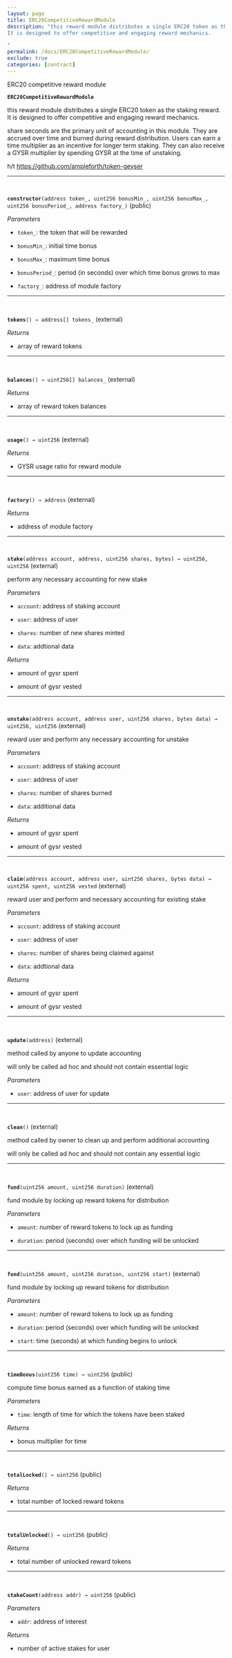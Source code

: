 ```yaml
---
layout: page
title: ERC20CompetitiveRewardModule
description: "this reward module distributes a single ERC20 token as the staking reward.
It is designed to offer competitive and engaging reward mechanics.

"
permalink: /docs/ERC20CompetitiveRewardModule/
exclude: true
categories: [contract]
---
```


ERC20 competitive reward module



**`ERC20CompetitiveRewardModule`**

this reward module distributes a single ERC20 token as the staking reward.
It is designed to offer competitive and engaging reward mechanics.



share seconds are the primary unit of accounting in this module. They
are accrued over time and burned during reward distribution. Users can
earn a time multiplier as an incentive for longer term staking. They can
also receive a GYSR multiplier by spending GYSR at the time of unstaking.

h/t https://github.com/ampleforth/token-geyser





****
<br>

**`constructor`**`(address token_, uint256 bonusMin_, uint256 bonusMax_, uint256 bonusPeriod_, address factory_)` (public)





*Parameters*  
- `token_`: the token that will be rewarded

- `bonusMin_`: initial time bonus

- `bonusMax_`: maximum time bonus

- `bonusPeriod_`: period (in seconds) over which time bonus grows to max

- `factory_`: address of module factory



****
<br>

**`tokens`**`() → address[] tokens_` (external)






*Returns*  
- array of reward tokens


****
<br>

**`balances`**`() → uint256[] balances_` (external)






*Returns*  
- array of reward token balances


****
<br>

**`usage`**`() → uint256` (external)






*Returns*  
- GYSR usage ratio for reward module


****
<br>

**`factory`**`() → address` (external)






*Returns*  
- address of module factory


****
<br>

**`stake`**`(address account, address, uint256 shares, bytes) → uint256, uint256` (external)

perform any necessary accounting for new stake




*Parameters*  
- `account`: address of staking account

- `user`: address of user

- `shares`: number of new shares minted

- `data`: addtional data


*Returns*  
- amount of gysr spent

- amount of gysr vested


****
<br>

**`unstake`**`(address account, address user, uint256 shares, bytes data) → uint256, uint256` (external)

reward user and perform any necessary accounting for unstake




*Parameters*  
- `account`: address of staking account

- `user`: address of user

- `shares`: number of shares burned

- `data`: additional data


*Returns*  
- amount of gysr spent

- amount of gysr vested


****
<br>

**`claim`**`(address account, address user, uint256 shares, bytes data) → uint256 spent, uint256 vested` (external)

reward user and perform and necessary accounting for existing stake




*Parameters*  
- `account`: address of staking account

- `user`: address of user

- `shares`: number of shares being claimed against

- `data`: addtional data


*Returns*  
- amount of gysr spent

- amount of gysr vested


****
<br>

**`update`**`(address)` (external)

method called by anyone to update accounting


will only be called ad hoc and should not contain essential logic

*Parameters*  
- `user`: address of user for update




****
<br>

**`clean`**`()` (external)

method called by owner to clean up and perform additional accounting


will only be called ad hoc and should not contain any essential logic




****
<br>

**`fund`**`(uint256 amount, uint256 duration)` (external)

fund module by locking up reward tokens for distribution




*Parameters*  
- `amount`: number of reward tokens to lock up as funding

- `duration`: period (seconds) over which funding will be unlocked



****
<br>

**`fund`**`(uint256 amount, uint256 duration, uint256 start)` (external)

fund module by locking up reward tokens for distribution




*Parameters*  
- `amount`: number of reward tokens to lock up as funding

- `duration`: period (seconds) over which funding will be unlocked

- `start`: time (seconds) at which funding begins to unlock



****
<br>

**`timeBonus`**`(uint256 time) → uint256` (public)

compute time bonus earned as a function of staking time




*Parameters*  
- `time`: length of time for which the tokens have been staked


*Returns*  
- bonus multiplier for time


****
<br>

**`totalLocked`**`() → uint256` (public)






*Returns*  
- total number of locked reward tokens


****
<br>

**`totalUnlocked`**`() → uint256` (public)






*Returns*  
- total number of unlocked reward tokens


****
<br>

**`stakeCount`**`(address addr) → uint256` (public)





*Parameters*  
- `addr`: address of interest


*Returns*  
- number of active stakes for user


